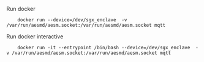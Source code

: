 Run docker
 
```
	docker run --device=/dev/sgx_enclave  -v /var/run/aesmd/aesm.socket:/var/run/aesmd/aesm.socket mqtt
```

Run docker interactive
```
	docker run -it --entrypoint /bin/bash --device=/dev/sgx_enclave  -v /var/run/aesmd/aesm.socket:/var/run/aesmd/aesm.socket mqtt	
```
